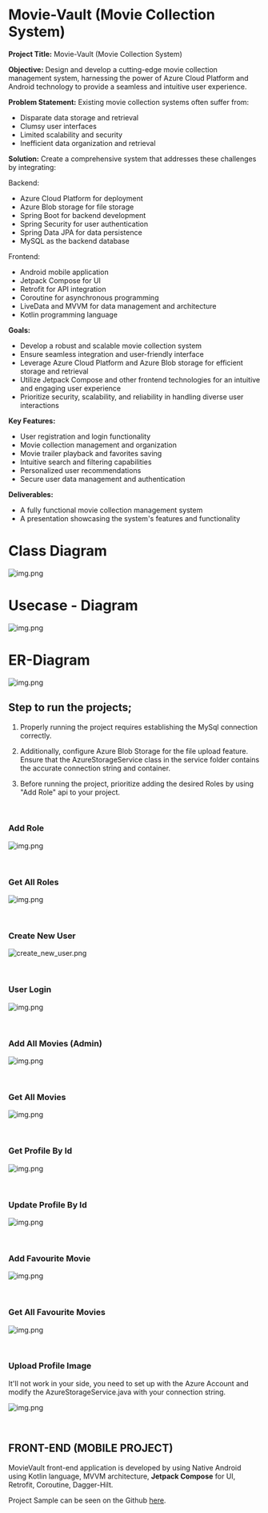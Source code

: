 # **Movie-Vault (Movie Collection System)**

**Project Title:** Movie-Vault (Movie Collection System)

**Objective:** Design and develop a cutting-edge movie collection management system, harnessing the power of Azure Cloud Platform and Android technology to provide a seamless and intuitive user experience.

**Problem Statement:** Existing movie collection systems often suffer from:
* Disparate data storage and retrieval
* Clumsy user interfaces
* Limited scalability and security
* Inefficient data organization and retrieval

**Solution:** Create a comprehensive system that addresses these challenges by integrating:

Backend:
* Azure Cloud Platform for deployment
* Azure Blob storage for file storage
* Spring Boot for backend development
* Spring Security for user authentication
* Spring Data JPA for data persistence
* MySQL as the backend database

Frontend:
* Android mobile application
* Jetpack Compose for UI
* Retrofit for API integration
* Coroutine for asynchronous programming
* LiveData and MVVM for data management and architecture
* Kotlin programming language

**Goals:**
* Develop a robust and scalable movie collection system
* Ensure seamless integration and user-friendly interface
* Leverage Azure Cloud Platform and Azure Blob storage for efficient storage and retrieval
* Utilize Jetpack Compose and other frontend technologies for an intuitive and engaging user experience
* Prioritize security, scalability, and reliability in handling diverse user interactions

**Key Features:**
* User registration and login functionality
* Movie collection management and organization
* Movie trailer playback and favorites saving
* Intuitive search and filtering capabilities
* Personalized user recommendations
* Secure user data management and authentication

**Deliverables:**
* A fully functional movie collection management system
* A presentation showcasing the system's features and functionality


# **Class Diagram**

![img.png](screen/class_diagram.png)



# **Usecase - Diagram**

![img.png](screen/use_case_diagram.png)



# **ER-Diagram**

![img.png](screen/ER-diagram.png)


## **Step to run the projects;**

1. Properly running the project requires establishing the MySql connection correctly.

2. Additionally, configure Azure Blob Storage for the file upload feature. Ensure that the AzureStorageService class in the service folder contains the accurate connection string and container.

3. Before running the project, prioritize adding the desired Roles by using "Add Role" api to your project.


<br/>

### **Add Role**

![img.png](add_role.png)


<br/>

### **Get All Roles**

![img.png](screen/get_all_role.png)


<br/>

### **Create New User**

![create_new_user.png](screen/create_new_user.png)

<br/>

### **User Login**

![img.png](screen/user_login.png)

<br/>

### **Add All Movies (Admin)**

![img.png](screen/add_all_movies.png)

<br/>

### **Get All Movies**

![img.png](screen/get_all_movies.png)


<br/>

### **Get Profile By Id**

![img.png](screen/get_profile_by_id.png)

<br/>

### **Update Profile By Id**

![img.png](screen/update_profile.png)


<br/>

### **Add Favourite Movie**

![img.png](screen/add_favourite_movie.png)


<br/>

### **Get All Favourite Movies**

![img.png](screen/get_all_favourite_movie.png)


<br/>

### **Upload Profile Image**

It'll not work in your side, you need to set up with the Azure Account and modify the AzureStorageService.java with your connection string.

![img.png](screen/upload_profile_image.png)


<br/>

## FRONT-END (MOBILE PROJECT)

MovieVault front-end application is developed by using Native Android using Kotlin language, MVVM architecture, **Jetpack Compose** for UI, Retrofit, Coroutine, Dagger-Hilt.

Project Sample can be seen on the Github [here](https://github.com/ksmaprince/MovieValut).
